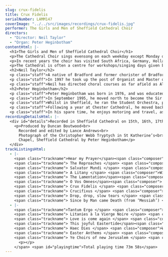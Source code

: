 ```yaml
---
slug: crux-fidelis
title: Crux Fidelis
serialNumber: LAMM147
coverImage: "../../src/images/recordings/crux-fidelis.jpg"
performer: The Girls and Men of Sheffield Cathedral Choir
directors:
  - "Director: Neil Taylor"
  - "Organ: Peter Heginbotham"
contentHtml: |-
  <h1>The Girls and Men of Sheffield Cathedral Choir</h1>
  <p>The Cathedral Choir sings evensong on each weekday except Monday during term-time at 5.45pm. Sunday services are the Sung Eucharist at 10.30am and Evensong at 6.30pm. Currently there are some 60 young people are involved in the Cathedral Choir. These children attend schools all over the city of Sheffield, and come in to rehearsals and services up to five times each week to be joined by the Cathedral Songmen and Student Songmen. The boy and girl choristers all receive individual singing tuition from a specialist vocal tutor during their time in the choir, and, in addition to their regular services, the Cathedral Choir often gives concerts in the Cathedral and beyond, broadcasts on radio and television, and tours at home and abroad.</p>
  <p>In recent years the choir has visited South Africa, Germany, Holland, the South Coast of England, the West Country, East Anglia, and the USA in October 2001. Future plans Malta and the South West of England. In the past five years, the choir has made 7 CD recordings, with more planned for the future.</p>
  <p>The Cathedral is often a centre for workshops/singing days given by distinguished visiting musicians, including Sir David Willcocks, John Rutter, Scott Stroman, Ralph Allwood, Michael Brewer and Vivien Pike.</p>
  <h2>Neil Taylor</h2>
  <p class="staff">A native of Bradford and former chorister of Bradford Cathedral, Neil Taylor won a Scholarship to the Royal College of Music in 1986. Whilst a student, he was organ scholar at St Albans Cathedral, and on graduating was appointed Assistant Organist at Norwich Cathedral. As well as premiering many new works in his time at Norwich, he made numerous broadcasts and recordings with the Cathedral Choir, which received high critical acclaim, and toured with them on the continent and in the USA. As well as directing the Cathedral Consort, he formed the Cathedral Girls Choir in 1995, which completed its first CD recording and made a highly successful tour of Germany in 1997.</p>
  <p class="staff">In 1997 he took up the post of Organist and Master of the Music at Sheffield Cathedral, where he is responsible for the Cathedral Choirs of boys, girls and men. Since his appointment, the Cathedral Choir has toured both at home and abroad (including Germany, Holland, Paris and the USA). CD Recordings include Music for a Millennium, a Classic FM Magazine CD of the Year Award Winner, and seven CD recordings with the Cathedral Choir.</p>
  <p class="staff">Neil has directed choral courses as far afield as Aldeburgh and Mexico City, and is an Assistant Director on the Eton Choral Courses. As an organist, he has played at most of the major venues in the UK. In his spare time he enjoys reading, swimming and walking. A keen cook, he is also an enthusiast of real ales and good wines.</p>
  <h2>Peter Heginbotham</h2>
  <p class="staff">Peter Heginbotham was born in 1976, and was educated at Solihull School, where he was a Music Scholar. In 1994, he was appointed to the Organ Scholarship of Truro Cathedral, also acting as an Assistant Housemaster at Polwhele House School, and a visiting bassoon teacher at Truro School.</p>
  <p class="staff">In September 1995, he moved north to become the Sir Henry Coward Organ Scholar at Sheffield Cathedral and University, where he gained the degree of B.Mus.</p>
  <p class="staff">Whilst in Sheffield, he ran the Student Orchestra, played continuo for the 'Operaworks' production of 'Dido and Aeneas' at the 1997 Edinburgh International Festival, was Chairman of the University Summer Music Festival in 1998, and was Secretary of the Cathedral Arts Festival. He also accompanied the Sheffield choirs on tour, both in the UK and in Germany.</p>
  <p class="staff">Following a year at Chester Cathedral, he moved back to Sheffield as Assistant Master of the Music at Sheffield Cathedral in November 1999. He directed the Songmen of the Cathedral Choir for their trip to Paris in 2000, and played for the Choirs visits to Washington DC, Philadelphia and Boston in 2001, as well as a return visit to Paris in October 2002. This is his sixth recording with the Cathedral Choir. He also gives several concerts each year with the Sheffield Oratorio Chorus.</p>
  <p class="staff">In his spare time, he enjoys motoring and travel, as well as testing the results of other peoples cooking.</p>
recordingDetailsHtml: |-
  <div id="details">Recorded in Sheffield Cathedral on 15th, 16th, 17th July and 19th September 2002 by kind permission of the Dean and Chapter.
    <p>Produced by Duncan Boutwood<br>
      Recorded and edited by Lance Andrews<br>
      Photograph of the Christopher Webb Tryptych in St Katherine’s<br>
      Chapel, Sheffield Cathedral by Peter Heginbotham</p>
  </div>
trackListingsHtml:
  - |-
    <span class="trackname">Hear my Prayer</span><span class="composer"> Henry Purcell</span><br>
    <span class="trackname"> The Reproaches </span> <span class="composer">John Sanders</span><br>
    <span class="trackname"> Salvator Mundi </span> <span class="composer">John Blow</span><br>
    <span class="trackname"> A Litany </span> <span class="composer">William Walton</span><br>
    <span class="trackname"> The Lamentation</span><span class="composer"> Edward Bairstow</span><br>
    <span class="trackname"> O Vos Omnes</span><span class="composer"> Pablo Casals</span><br>
    <span class="trackname"> Crux Fidelis </span> <span class="composer">John IV, King of Portugal</span><br>
    <span class="trackname"> Crucifixus </span> <span class="composer">Antonio</span><span class="trackname"> </span> <span class="composer">Lotti</span><br>
    <span class="trackname"> Drop, drop, slow tears </span> <span class="composer">Kenneth</span><span class="trackname"> </span> <span class="composer">Leighton</span><br>
    <span class="trackname"> Since by Man came Death (from ‘Messiah’) </span> <span class="composer">G F Handel</span>
  - |-
    <span class="trackname">Tantum Ergo </span> <span class="composer">Déodat de Séverac</span><br>
    <span class="trackname"> Litanies à la Vierge Noire </span> <span class="composer">Francis Poulenc</span><br>
    <span class="trackname"> Love is come again </span> <span class="composer">French arr. Michael Nicholas</span><br>
    <span class="trackname"> This joyful Eastertide</span><span class="composer"> Dutch arr. Charles Wood</span><br>
    <span class="trackname"> Haec Dies </span> <span class="composer">William</span><span class="trackname"> </span> <span class="composer">Byrd</span><br>
    <span class="trackname"> Easter Anthems </span> <span class="composer">John</span><span class="trackname"> </span> <span class="composer">Scott</span><br>
    <span class="trackname"> Ye Choirs of new Jerusalem </span> <span class="composer">Richard</span><span class="trackname"> </span> <span class="composer">Shephard
      <p></p>
    </span> <span id="playingtime">Total playing time 73m 58s</span>
---
```

